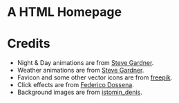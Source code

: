 # A HTML Homepage
# Credits
- Night & Day animations are from [Steve Gardner](https://codepen.io/ste-vg/details/oNgrYOb).
- Weather animations are from [Steve Gardner](https://codepen.io/ste-vg/details/Gqakbo).
- Favicon and some other vector icons are from [freepik](https://www.freepik.com).
- Click effects are from [Federico Dossena](https://fdossena.com/?p=html5cool/clickfx/i.frag).
- Background images are from [istomin_denis](https://www.pixiv.net/en/users/29871659).
